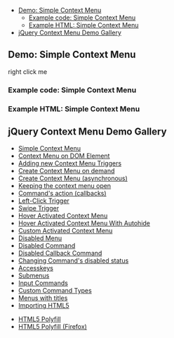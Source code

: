 <!-- START doctoc generated TOC please keep comment here to allow auto update -->
<!-- DON'T EDIT THIS SECTION, INSTEAD RE-RUN doctoc TO UPDATE -->


- [Demo: Simple Context Menu](#demo-simple-context-menu)
  - [Example code: Simple Context Menu](#example-code-simple-context-menu)
  - [Example HTML: Simple Context Menu](#example-html-simple-context-menu)
- [jQuery Context Menu Demo Gallery](#jquery-context-menu-demo-gallery)

<!-- END doctoc generated TOC please keep comment here to allow auto update -->

## Demo: Simple Context Menu

<span class="context-menu-one label label-default">right click me</span>

### Example code: Simple Context Menu

<script type="text/javascript" class="showcase">
    $(function() {
        $.contextMenu({
            selector: '.context-menu-one', 
            callback: function(key, options) {
                var m = "clicked: " + key;
                window.console && console.log(m) || alert(m); 
            },
            items: {
                "edit": {name: "Edit", icon: "edit"},
                "cut": {name: "Cut", icon: "cut"},
               copy: {name: "Copy", icon: "copy"},
                "paste": {name: "Paste", icon: "paste"},
                "delete": {name: "Delete", icon: "delete"},
                "sep1": "---------",
                "quit": {name: "Quit", icon: function(){
                    return 'icon icon-quit';
                }}
            }
        });
        
        $('.context-menu-one').on('click', function(e){
            console.log('clicked', this);
        })    });
</script>

### Example HTML: Simple Context Menu
<div style="display:none;" class="showcase" data-showcase-import=".context-menu-one"></div>

## jQuery Context Menu Demo Gallery

*   [Simple Context Menu](demo.html)
*   [Context Menu on DOM Element](demo/on-dom-element.html)
*   [Adding new Context Menu Triggers](demo/dynamic.html)
*   [Create Context Menu on demand](demo/dynamic-create.html)
*   [Create Context Menu (asynchronous)](demo/async-create.html)
*   [Keeping the context menu open](demo/keeping-contextmenu-open.html)
*   [Command's action (callbacks)](demo/callback.html)
*   [Left-Click Trigger](demo/trigger-left-click.html)
*   [Swipe Trigger](demo/trigger-swipe.html)
*   [Hover Activated Context Menu](demo/trigger-hover.html)
*   [Hover Activated Context Menu With Autohide](demo/trigger-hover-autohide.html)
*   [Custom Activated Context Menu](demo/trigger-custom.html)
*   [Disabled Menu](demo/disabled-menu.html)
*   [Disabled Command](demo/disabled.html)
*   [Disabled Callback Command](demo/disabled-callback.html)
*   [Changing Command's disabled status](demo/disabled-changing.html)
*   [Accesskeys](demo/accesskeys.html)
*   [Submenus](demo/sub-menus.html)
*   [Input Commands](demo/input.html)
*   [Custom Command Types](demo/custom-command.html)
*   [Menus with titles](demo/menu-title.html)
*   [Importing HTML5 <menu type="context">](demo/html5-import.html)
*   [HTML5 Polyfill](demo/html5-polyfill.html)
*   [HTML5 Polyfill (Firefox)](demo/html5-polyfill-firefox8.html)
